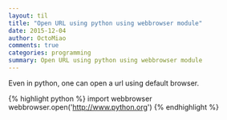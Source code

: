 ```yaml
---
layout: til
title: "Open URL using python using webbrowser module"
date: 2015-12-04
author: OctoMiao
comments: true
categories: programming
summary: Open URL using python using webbrowser module
---
```


Even in python, one can open a url using default browser.

{% highlight python %}
import webbrowser
webbrowser.open('http://www.python.org')
{% endhighlight %}
